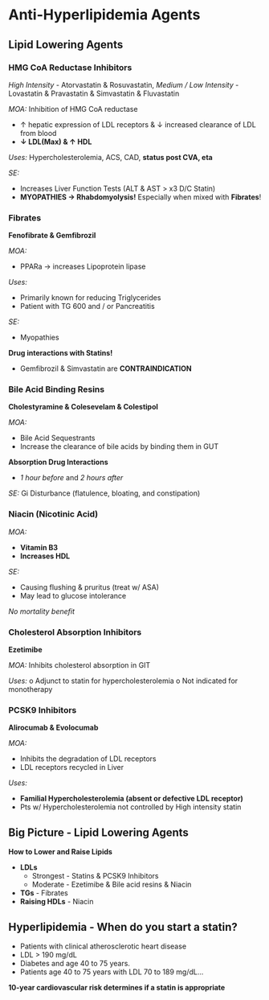 # Anti-Hyperlipidemia Agents
<!-- toc -->
## Lipid Lowering Agents
### HMG CoA Reductase Inhibitors

*High Intensity* - Atorvastatin & Rosuvastatin,
*Medium / Low Intensity* - Lovastatin & Pravastatin & Simvastatin & Fluvastatin

*MOA:* Inhibition of HMG CoA reductase
* ↑ hepatic expression of LDL receptors & ↓ increased clearance of LDL from blood
* **↓ LDL(Max) & ↑ HDL**

*Uses:* Hypercholesterolemia, ACS, CAD, **status post CVA, eta**

*SE:*
* Increases Liver Function Tests (ALT & AST > x3 D/C Statin)
* **MYOPATHIES -> Rhabdomyolysis!** Especially when mixed with **Fibrates**!

### Fibrates
**Fenofibrate & Gemfibrozil**

*MOA:*
* PPARa -> increases Lipoprotein lipase

*Uses:*
* Primarily known for reducing Triglycerides
* Patient with TG 600 and / or Pancreatitis

*SE:*
* Myopathies

**Drug interactions with Statins!**
*  Gemfibrozil & Simvastatin are **CONTRAINDICATION**

### Bile Acid Binding Resins
**Cholestyramine & Colesevelam & Colestipol**

*MOA:*
* Bile Acid Sequestrants
* Increase the clearance of bile acids by binding them in GUT

**Absorption Drug Interactions**

* *1 hour before* and *2 hours after*

*SE:* Gi Disturbance (flatulence, bloating, and constipation)

### Niacin (Nicotinic Acid)

*MOA:*
* **Vitamin B3**
* **Increases HDL**

*SE:*
* Causing flushing & pruritus (treat w/ ASA)
* May lead to glucose intolerance

*No mortality benefit*

### Cholesterol Absorption Inhibitors
**Ezetimibe**

*MOA:* Inhibits cholesterol absorption in GIT

*Uses:*
o Adjunct to statin for hypercholesterolemia
o Not indicated for monotherapy

### PCSK9 Inhibitors
**Alirocumab & Evolocumab**

*MOA:*
* Inhibits the degradation of LDL receptors
* LDL receptors recycled in Liver

*Uses:*
* **Familial Hypercholesterolemia (absent or defective LDL receptor)**
* Pts w/ Hypercholesterolemia not controlled by High intensity statin

## Big Picture - Lipid Lowering Agents
**How to Lower and Raise Lipids**
* **LDLs**
  * Strongest - Statins & PCSK9 Inhibitors
  * Moderate - Ezetimibe & Bile acid resins & Niacin
* **TGs** - Fibrates
* **Raising HDLs** - Niacin

## Hyperlipidemia - When do you start a statin?

* Patients with clinical atherosclerotic heart disease
* LDL > 190 mg/dL
* Diabetes and age 40 to 75 years.
* Patients age 40 to 75 years with LDL 70 to 189 mg/dL...

**10-year cardiovascular risk determines if a statin is appropriate**
